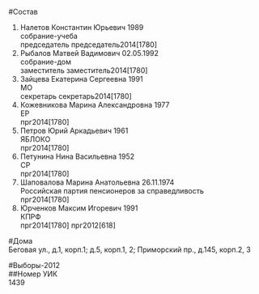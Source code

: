 #Состав  
1. Налетов Константин Юрьевич 1989  
    собрание-учеба  
    председатель председатель2014[1780]  
2. Рыбалов Матвей Вадимович 02.05.1992  
    собрание-дом  
    заместитель заместитель2014[1780]  
3. Зайцева Екатерина Сергеевна 1991  
    МО  
    секретарь секретарь2014[1780]  
4. Кожевникова Марина Александровна 1977  
    ЕР  
    прг2014[1780]  
5. Петров Юрий Аркадьевич 1961  
    ЯБЛОКО  
    прг2014[1780]  
6. Петунина Нина Васильевна 1952  
    СР  
    прг2014[1780]  
7. Шаповалова Марина Анатольевна 26.11.1974  
    Российская партия пенсионеров за справедливость  
    прг2014[1780]  
8. Юрченков Максим Игоревич 1991  
    КПРФ  
    прг2014[1780] прг2012[618]  
  
#Дома  
Беговая ул., д.1, корп.1; д.5, корп.1, 2; Приморский пр., д.145, корп.2, 3  
  
#Выборы-2012  
##Номер УИК  
1439  
